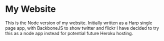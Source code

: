 # My Website

This is the Node version of my website. Initially written as a Harp single page app, with BackboneJS to show twitter and flickr I have decided to try this as a node app instead for potential future Heroku hosting.